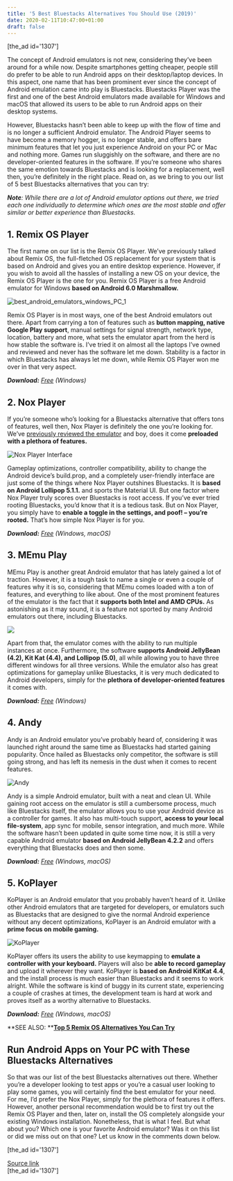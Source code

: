 ```yaml
---
title: '5 Best Bluestacks Alternatives You Should Use (2019)'
date: 2020-02-11T10:47:00+01:00
draft: false
---
```


\[the\_ad id='1307'\]  
  

  

The concept of Android emulators is not new, considering they’ve been around for a while now. Despite smartphones getting cheaper, people still do prefer to be able to run Android apps on their desktop/laptop devices. In this aspect, one name that has been prominent ever since the concept of Android emulation came into play is Bluestacks. Bluestacks Player was the first and one of the best Android emulators made available for Windows and macOS that allowed its users to be able to run Android apps on their desktop systems.  

However, Bluestacks hasn’t been able to keep up with the flow of time and is no longer a sufficient Android emulator. The Android Player seems to have become a memory hogger, is no longer stable, and offers bare minimum features that let you just experience Android on your PC or Mac and nothing more. Games run sluggishly on the software, and there are no developer-oriented features in the software. If you’re someone who shares the same emotion towards Bluestacks and is looking for a replacement, well then, you’re definitely in the right place. Read on, as we bring to you our list of 5 best Bluestacks alternatives that you can try:  

_**Note**: While there are a lot of Android emulator options out there, we tried each one individually to determine which ones are the most stable and offer similar or better experience than Bluestacks._  

1\. Remix OS Player
-------------------

  

The first name on our list is the Remix OS Player. We’ve previously talked about Remix OS, the full-fletched OS replacement for your system that is based on Android and gives you an entire desktop experience. However, if you wish to avoid all the hassles of installing a new OS on your device, the Remix OS Player is the one for you. Remix OS Player is a free Android emulator for Windows **based on Android 6.0 Marshmallow.**  

![best_android_emulators_windows_PC_1](https://beebom.com/wp-content/uploads/2017/03/best_android_emulators_windows_PC_1.jpeg)

Remix OS Player is in most ways, one of the best Android emulators out there. Apart from carrying a ton of features such as **button mapping, native Google Play support**, manual settings for signal strength, network type, location, battery and more, what sets the emulator apart from the herd is how stable the software is. I’ve tried it on almost all the laptops I’ve owned and reviewed and never has the software let me down. Stability is a factor in which Bluestacks has always let me down, while Remix OS Player won me over in that very aspect.  

_**Download:** [Free](http://www.jide.com/remixos-player) (Windows)_  

2\. Nox Player
--------------

  

If you’re someone who’s looking for a Bluestacks alternative that offers tons of features, well then, Nox Player is definitely the one you’re looking for. We’ve [previously reviewed the emulator](https://beebom.com/nox-player-review-play-android-games-pc/) and boy, does it come **preloaded with a plethora of features.**  

![Nox Player Interface](https://beebom.com/wp-content/uploads/2017/11/Nox-Player-Interface.jpg)

  
  

  

Gameplay optimizations, controller compatibility, ability to change the Android device’s build.prop, and a completely user-friendly interface are just some of the things where Nox Player outshines Bluestacks. It is **based on Android Lollipop 5.1.1.** and sports the Material UI. But one factor where Nox Player truly scores over Bluestacks is root access. If you’ve ever tried rooting Bluestacks, you’d know that it is a tedious task. But on Nox Player, you simply have to **enable a toggle in the settings, and poof! – you’re rooted.** That’s how simple Nox Player is for you.  

_**Download:** [Free](https://www.bignox.com/) (Windows, macOS)_  

3\. MEmu Play
-------------

  

MEmu Play is another great Android emulator that has lately gained a lot of traction. However, it is a tough task to name a single or even a couple of features why it is so, considering that MEmu comes loaded with a ton of features, and everything to like about. One of the most prominent features of the emulator is the fact that it **supports both Intel and AMD CPUs.** As astonishing as it may sound, it is a feature not sported by many Android emulators out there, including Bluestacks.  

![](https://beebom.com/wp-content/uploads/2017/03/best_android_emulators_windows_PC_2.jpeg)

Apart from that, the emulator comes with the ability to run multiple instances at once. Furthermore, the software **supports Android JellyBean (4.2), Kit Kat (4.4), and Lollipop (5.0)**, all while allowing you to have three different windows for all three versions. While the emulator also has great optimizations for gameplay unlike Bluestacks, it is very much dedicated to Android developers, simply for the **plethora of developer-oriented features** it comes with.  

_**Download:** [Free](http://www.memuplay.com/) (Windows)_  

4\. Andy
--------

  

Andy is an Android emulator you’ve probably heard of, considering it was launched right around the same time as Bluestacks had started gaining popularity. Once hailed as Bluestacks only competitor, the software is still going strong, and has left its nemesis in the dust when it comes to recent features.  

![Andy](https://beebom.com/wp-content/uploads/2018/02/Andy-.jpg)

Andy is a simple Android emulator, built with a neat and clean UI. While gaining root access on the emulator is still a cumbersome process, much like Bluestacks itself, the emulator allows you to use your Android device as a controller for games. It also has multi-touch support, **access to your local file-system**, app sync for mobile, sensor integration, and much more. While the software hasn’t been updated in quite some time now, it is still a very capable Android emulator **based on Android JellyBean 4.2.2** and offers everything that Bluestacks does and then some.

  
  

  

_**Download:** [Free](https://www.andyroid.net/) (Windows, macOS)_  

5\. KoPlayer
------------

  

KoPlayer is an Android emulator that you probably haven’t heard of it. Unlike other Android emulators that are targeted for developers, or emulators such as Bluestacks that are designed to give the normal Android experience without any decent optimizations, KoPlayer is an Android emulator with a **prime focus on mobile gaming.**  

![KoPlayer](https://beebom.com/wp-content/uploads/2018/02/KoPlayer.jpg)

KoPlayer offers its users the ability to use keymapping to **emulate a controller with your keyboard.** Players will also be **able to record gameplay** and upload it wherever they want. KoPlayer is **based on Android KitKat 4.4**, and the install process is much easier than Bluestacks and it seems to work alright. While the software is kind of buggy in its current state, experiencing a couple of crashes at times, the development team is hard at work and proves itself as a worthy alternative to Bluestacks.  

_**Download:** [Free](http://www.koplayer.com/) (Windows, macOS)_  

**SEE ALSO: **[**Top 5 Remix OS Alternatives You Can Try**](https://beebom.com/remix-os-alternatives/)  

Run Android Apps on Your PC with These Bluestacks Alternatives
--------------------------------------------------------------

  

So that was our list of the best Bluestacks alternatives out there. Whether you’re a developer looking to test apps or you’re a casual user looking to play some games, you will certainly find the best emulator for your need. For me, I’d prefer the Nox Player, simply for the plethora of features it offers. However, another personal recommendation would be to first try out the Remix OS Player and then, later on, install the OS completely alongside your existing Windows installation. Nonetheless, that is what I feel. But what about you? Which one is your favorite Android emulator? Was it on this list or did we miss out on that one? Let us know in the comments down below.  

  
  
\[the\_ad id='1307'\]  
  
[Source link](https://beebom.com/best-bluestacks-alternatives/)  
\[the\_ad id='1307'\]